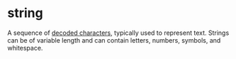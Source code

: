# string

A sequence of [decoded characters](/data_md/computer_science/definitions/data_structure/collection/string/character_encoding.md), typically used to represent text. Strings can be of variable length and can contain letters, numbers, symbols, and whitespace.